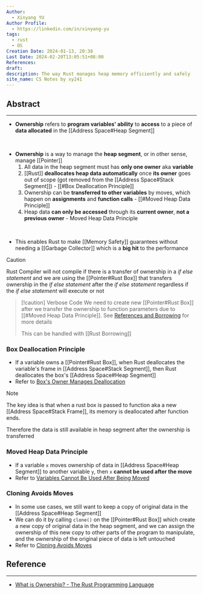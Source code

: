 ```yaml
---
Author:
  - Xinyang YU
Author Profile:
  - https://linkedin.com/in/xinyang-yu
tags:
  - rust
  - OS
Creation Date: 2024-01-13, 20:38
Last Date: 2024-02-20T13:05:51+08:00
References: 
draft: 
description: The way Rust manages heap memory efficiently and safely
site_name: CS Notes by xy241
---
```

## Abstract
---
- **Ownership** refers to **program variables' ability** to **access** to a piece of **data allocated** in the [[Address Space#Heap Segment]]
</br>

- **Ownership** is a way to manage the **heap segment**, or in other sense, manage [[Pointer]]
	1. All data in the heap segment must has **only one owner** aka **variable**
	2. [[Rust]] **deallocates heap data automatically** once **its owner** goes out of scope (got removed from the [[Address Space#Stack Segment]]) - [[#Box Deallocation Principle]]
	3. Ownership can be **transferred to other variables** by moves, which happen on **assignments** and **function calls** - [[#Moved Heap Data Principle]]
	4. Heap data **can only be accessed** through its **current owner**, **not a previous owner** - Moved Heap Data Principle

</br>

- This enables Rust to make [[Memory Safety]] guarantees without needing a [[Garbage Collector]] which is a **big hit** to the performance

>[!caution]
>Rust Compiler will not compile if there is a transfer of ownership in a *if else statement* and we are using the [[Pointer#Rust Box]] that transfers ownership in the *if else statement* after the *if else statement* regardless if the *if else statement* will execute or not

>[!caution] Verbose Code
>We need to create new [[Pointer#Rust Box]] after we transfer the ownership to function parameters due to [[#Moved Heap Data Principle]]. See [References and Borrowing](https://rust-book.cs.brown.edu/ch04-02-references-and-borrowing.html#references-and-borrowing) for more details
>
>This can be handled with [[Rust Borrowing]]

### Box Deallocation Principle
- If a variable owns a [[Pointer#Rust Box]], when Rust deallocates the variable's frame in [[Address Space#Stack Segment]], then Rust deallocates the box's [[Address Space#Heap Segment]]
- Refer to [Box's Owner Manages Deallocation](https://rust-book.cs.brown.edu/ch04-01-what-is-ownership.html#a-boxs-owner-manages-deallocation)

>[!note]
>The key idea is that when a rust box is passed to function aka a new [[Address Space#Stack Frame]], its memory is deallocated after function ends.
>
>Therefore the data is still available in heap segment after the ownership is transferred 

### Moved Heap Data Principle
- If a variable `x` moves ownership of data in [[Address Space#Heap Segment]] to another variable `y`, then `x` **cannot be used after the move**
- Refer to [Variables Cannot Be Used After Being Moved](https://rust-book.cs.brown.edu/ch04-01-what-is-ownership.html#variables-cannot-be-used-after-being-moved)

### Cloning Avoids Moves
- In some use cases, we still want to keep a copy of original data in the [[Address Space#Heap Segment]]
- We can do it by calling `clone()` on the [[Pointer#Rust Box]] which create a new copy of original data in the heap segment, and we can assign the ownership of this new copy to other parts of the program to manipulate, and the ownership of the original piece of data is left untouched
- Refer to [Cloning Avoids Moves](https://rust-book.cs.brown.edu/ch04-01-what-is-ownership.html#cloning-avoids-moves)


## Reference
---
- [What is Ownership? - The Rust Programming Language](https://rust-book.cs.brown.edu/ch04-01-what-is-ownership.html)